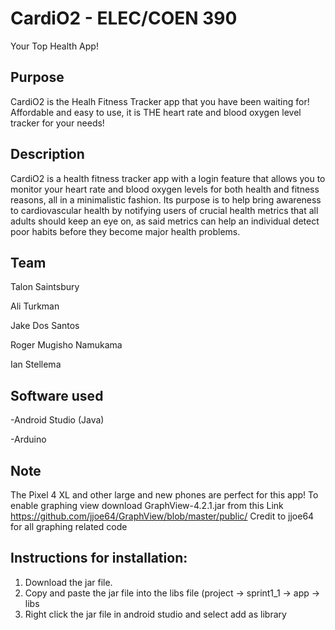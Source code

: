 # CardiO2 - ELEC/COEN 390
Your Top Health App!

## Purpose
CardiO2 is the Healh Fitness Tracker app that you have been waiting for! Affordable and easy to use, it is THE heart rate and blood oxygen level tracker for your needs!

## Description
CardiO2 is a health fitness tracker app with a login feature that allows you to monitor your heart rate and blood oxygen levels for both health and fitness reasons, all in a minimalistic fashion. 
Its purpose is to help bring awareness to cardiovascular health by notifying users of crucial health metrics that all adults should keep an eye on, as said metrics can help an individual detect poor habits before they become major health problems.


## Team

Talon Saintsbury 


Ali Turkman


Jake Dos Santos


Roger Mugisho Namukama 

Ian Stellema
   


## Software used
-Android Studio (Java)

-Arduino

## Note
The Pixel 4 XL and other large and new phones are perfect for this app!
To enable graphing view download GraphView-4.2.1.jar from this Link https://github.com/jjoe64/GraphView/blob/master/public/
Credit to jjoe64 for all graphing related code

## Instructions for installation:
1. Download the jar file.
2. Copy and paste the jar file into the libs file (project -> sprint1_1 -> app -> libs
3. Right click the jar file in android studio and select add as library
